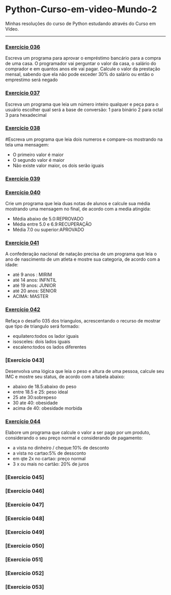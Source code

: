# Python-Curso-em-video-Mundo-2
 
Minhas resoluções do curso de Python estudando através do Curso em Vídeo.

***

### [Exercício 036](https://github.com/rayanesousa31/Python-Curso-em-video-Mundo-2/blob/main/exercicio%20036.py)

Escreva um programa para aprovar o empréstimo bancário para a compra de uma casa. O programador vai perguntar o  valor da casa, o salário do comprador e em quantos anos ele vai pagar. Calcule o valor da prestação mensal, sabendo que ela não pode exceder 30% do salário ou então o emprestimo será negado


### [Exercício 037](https://github.com/rayanesousa31/Python-Curso-em-video-Mundo-2/blob/main/exercicio%20037.py)

Escreva um programa que leia um número inteiro qualquer e peça para o usuário escolher qual será a base de conversão:
1 para binário
2 para octal
3 para hexadecimal


### [Exercício 038](https://github.com/rayanesousa31/Python-Curso-em-video-Mundo-2/blob/main/exercicio%20038.py)

#Escreva um programa que leia dois numeros e compare-os mostrando na tela uma mensagem:
- O primeiro valor é maior
- O segundo valor é maior
- Não existe valor maior, os dois serão iguais


### [Exercício 039]()

### [Exercício 040](https://github.com/rayanesousa31/Python-Curso-em-video-Mundo-2/blob/main/exercicio%20040.py)

Crie um programa que leia duas notas de alunos e calcule sua média mostrando uma mensagem no final, de acordo com a media atingida:
- Média abaixo de 5.0:REPROVADO
- Média entre 5.0 e 6.9:RECUPERAÇÃO
- Média 7.0 ou superior:APROVADO


### [Exercício 041](https://github.com/rayanesousa31/Python-Curso-em-video-Mundo-2/blob/main/exercicio%20041.py)

A confederação nacional de natação precisa de um programa que leia o ano de nascimento de um atleta e mostre sua categoria, de acordo com a idade:
- até 9 anos  : MIRIM
- até 14 anos: INFNTIL
- até 19 anos: JUNIOR
- até 20 anos: SENIOR
- ACIMA: MASTER


### [Exercício 042](https://github.com/rayanesousa31/Python-Curso-em-video-Mundo-2/blob/main/exercicio%20042.py)

Refaça o desafio 035 dos triangulos, acrescentando o recurso de mostrar que tipo de triangulo será formado:
- equilatero:todos os lador iguais
- isosceles: dois lados iguais
- escaleno:todos os lados diferentes


### [Exercício 043]

Desenvolva uma lógica que leia o peso e altura de uma pessoa, calcule seu IMC e mostre seu status, de acordo com a tabela abaixo:
- abaixo de 18.5:abaixo do peso
- entre 18.5 e 25: peso ideal
- 25 ate 30:sobrepeso
- 30 ate 40: obesidade
- acima de 40: obesidade morbida


### [Exercício 044](https://github.com/rayanesousa31/Python-Curso-em-video-Mundo-2/blob/main/exercicio%20044.py)

Elabore um programa que calcule o valor a ser pago por um produto, considerando o seu preço normal e considerando de pagamento:
- a vista no dinheiro / cheque:10% de desconto
- a vista no cartao:5% de dessconto
- em qte 2x no cartao: preço normal
- 3 x ou mais no cartão: 20% de juros


### [Exercício 045]

### [Exercício 046]

### [Exercício 047]

### [Exercício 048]

### [Exercício 049]

### [Exercício 050]

### [Exercício 051]

### [Exercício 052]

### [Exercício 053]
